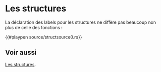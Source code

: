 # Les structures

La déclaration des labels pour les structures ne diffère pas beaucoup non plus de celle des fonctions :

{{#playpen source/structsource0.rs}}

## Voir aussi

[Les structures](../chapitre3/struct.html).
